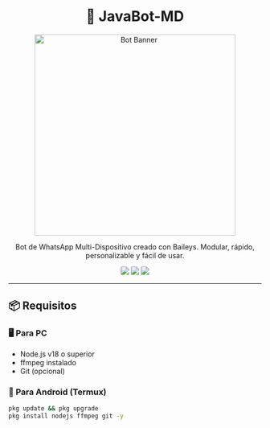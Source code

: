<h1 align="center">🤖 JavaBot-MD</h1>
<p align="center">
  <img src="https://i.ibb.co/Gcgj9dH/whatsapp-bot.gif" width="400" alt="Bot Banner"/>
</p>
<p align="center">
  Bot de WhatsApp Multi-Dispositivo creado con Baileys. Modular, rápido, personalizable y fácil de usar.
</p>

<p align="center">
  <a href="#"><img src="https://img.shields.io/github/license/tu_usuario/java-bot-md?style=flat-square" /></a>
  <a href="#"><img src="https://img.shields.io/github/stars/tu_usuario/java-bot-md?style=flat-square" /></a>
  <a href="#"><img src="https://img.shields.io/github/forks/tu_usuario/java-bot-md?style=flat-square" /></a>
</p>

---

## 📦 Requisitos

### 🖥️ Para PC
- Node.js v18 o superior
- ffmpeg instalado
- Git (opcional)

### 📱 Para Android (Termux)
```bash
pkg update && pkg upgrade
pkg install nodejs ffmpeg git -y
